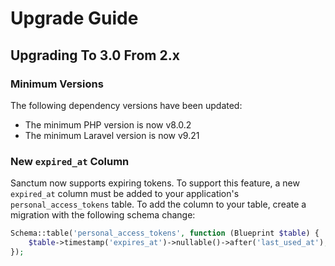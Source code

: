 # Upgrade Guide

## Upgrading To 3.0 From 2.x

### Minimum Versions

The following dependency versions have been updated:

- The minimum PHP version is now v8.0.2
- The minimum Laravel version is now v9.21

### New `expired_at` Column

Sanctum now supports expiring tokens. To support this feature, a new `expired_at` column must be added to your application's `personal_access_tokens` table. To add the column to your table, create a migration with the following schema change:

```php
Schema::table('personal_access_tokens', function (Blueprint $table) {
    $table->timestamp('expires_at')->nullable()->after('last_used_at');
});
```
